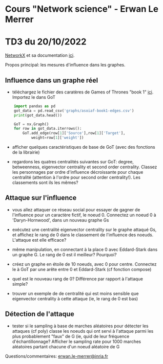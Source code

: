# Cours "Network science" - Erwan Le Merrer
# TD3 du 20/10/2022

[NetworkX](https://networkx.github.io/) et sa documentation [ici](https://networkx.github.io/documentation/stable/index.html).

Propos principal: les mesures d'influence dans les graphes.
## Influence dans un graphe réel

*  téléchargez le fichier des caratères de Games of Thrones "book 1" [ici](https://github.com/mathbeveridge/asoiaf). Importez le dans GoT

``` python
    import pandas as pd
    got_data = pd.read_csv('graphs/asoiaf-book1-edges.csv')
    print(got_data.head())

    GoT = nx.Graph()
    for row in got_data.iterrows():
        GoT.add_edge(row[1]['Source'],row[1]['Target'],
            weight=row[1]['weight'])
```

* afficher quelques caractéristiques de base de GoT (avec des fonctions de la librairie)

* regardons les quatres centralités suivantes sur GoT: degree, betweenness, eigenvector centrality et second order centrality. Classez les personnages par ordre d'influence décroissante pour chaque centralité (attention à l'ordre pour second order centrality!). Les classements sont ils les mêmes?

## Attaque sur l'influence 
* vous allez attaquer ce réseau social pour essayer de gagner de l'influence pour un caractère fictif, le noeud 0. Connectez un noeud 0 à 'Daryn-Hornwood', dans un nouveau graphe Gs

* exécutez une centralité eigenvector centrality sur le graphe attaqué Gs, et affichez le rang de 0 dans le classement de l'influence des noeuds. L'attaque est elle efficace?

* même manipulation, en connectant à la place 0 avec Eddard-Stark dans un graphe G. Le rang de 0 est il meilleur? Pourquoi?

* créez un graphe en étoile de 10 noeuds, avec 0 pour centre. Connectez le à GoT par une arête entre 0 et Eddard-Stark (cf fonction compose)

* quel est le nouveau rang de 0? Différence par rapport à l'attaque simple?

* trouver un exemple de de centralité qui est moins sensible que eigenvector centrality à cette attaque (ie, le rang de 0 est bas)

## Détection de l'attaque

* tester si le sampling à base de marches aléatoires pour détecter les attaques (cf poly) classe les noeuds qui ont servi à l'attaque parmi les plus probablement "faux" de G (ie, quid de leur fréquence d'échantillonnage? Afficher le sampling rate pour 1000 marches aléatoires partant chacune d'un noeud aléatoire de G

Questions/commentaires: erwan.le-merrer@inria.fr
